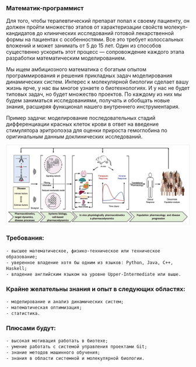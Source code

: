 ### Математик-программист

Для того, чтобы терапевтический препарат попал к своему пациенту, он должен пройти множество этапов от характеризации свойств молекул-кандидатов до клинических исследований готовой лекарственной формы на пациентах с особенностями. Все это требует колоссальных вложений и может занимать от 5 до 15 лет. Один из способов существенно ускорить этот процесс — сопровождение каждого этапа разработки математическим моделированием.

Мы ищем амбициозного математика с богатым опытом программирования и решения прикладных задач моделирования динамических систем. Интерес к молекулярной биологии сделает вашу жизнь ярче, у нас вы многое узнаете о биотехнологиях. И у нас не будет типовых задач, но будет множество проектов. По каждому из них мы будем заниматься исследованиями, получать и обобщать новые знания, расширяя функционал нашего внутреннего инструментария.

Пример задачи:
моделирование последовательных стадий дифференциации красных клеток крови в ответ на введение стимулятора эритропоэза для оценки прироста гемоглобина по оригинальным данным доклинических исследований.

![Этапы моделирования](/positions/img/pkpd.png)

### Требования:
    - высшее математическое, физико-техническое или техническое образование;
    - уверенное владение хотя бы одним из языков: Python, Java, C++, Haskell;
    - владение английским языком на уровне Upper-Intermediate или выше.

### Крайне желательны знания и опыт в следующих областях:
    - моделирование и анализ динамических систем;
    - математическая оптимизация;
    - статистика.

### Плюсами будут:
    - высокая мотивация работать в биотехе;
    - умение работать с системой управления проектами Git;
    - знание методов машинного обучения;
    - знания в области системной и молекулярной биологии.
